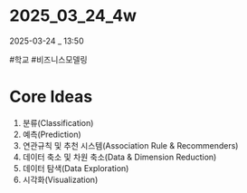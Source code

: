 
# 2025_03_24_4w

2025-03-24 _ 13:50

#학교 #비즈니스모델링 

# Core Ideas

1. 분류(Classification)
2. 예측(Prediction)
3. 연관규칙 및 추천 시스템(Association Rule & Recommenders)
4. 데이터 축소 및 차원 축소(Data & Dimension Reduction)
5. 데이터 탐색(Data Exploration)
6. 시각화(Visualization)